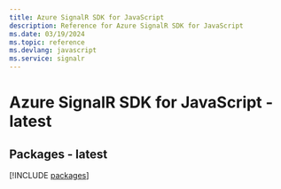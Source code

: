 ```yaml
---
title: Azure SignalR SDK for JavaScript
description: Reference for Azure SignalR SDK for JavaScript
ms.date: 03/19/2024
ms.topic: reference
ms.devlang: javascript
ms.service: signalr
---
```

# Azure SignalR SDK for JavaScript - latest
## Packages - latest
[!INCLUDE [packages](signalr-index.md)]